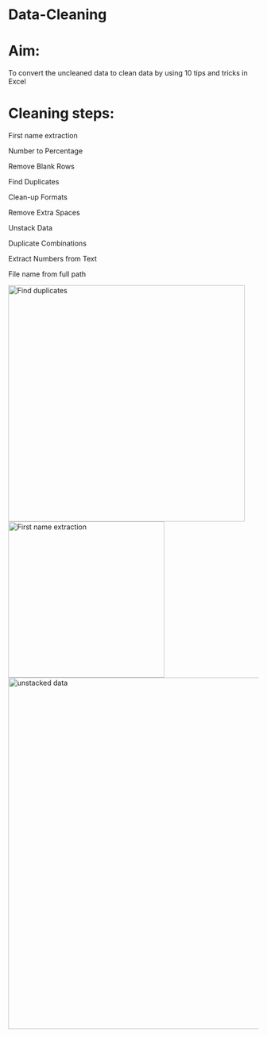 # Data-Cleaning

# Aim:
To convert the uncleaned data to clean data by using 10 tips and tricks in Excel

# Cleaning steps:

First name extraction			

Number to Percentage

Remove Blank Rows

Find Duplicates

Clean-up Formats

Remove Extra Spaces

Unstack Data

Duplicate Combinations

Extract Numbers from Text

File name from full path

<img width="476" alt="Find duplicates" src="https://user-images.githubusercontent.com/124794009/230659351-0ae421dd-6935-49d6-9bf4-37eb3bb61893.png">
<img width="314" alt="First name extraction" src="https://user-images.githubusercontent.com/124794009/230659369-44ce3459-ac85-486f-b02b-f8da8cf8f0a6.png">
<img width="708" alt="unstacked data " src="https://user-images.githubusercontent.com/124794009/230659406-0a596fb7-4f2f-4838-b85c-e790fc75e664.png">

